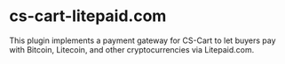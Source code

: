 cs-cart-litepaid.com
========================

This plugin implements a payment gateway for CS-Cart to let buyers pay with Bitcoin, Litecoin, and other cryptocurrencies via Litepaid.com.